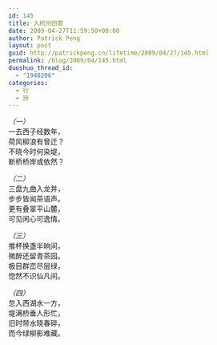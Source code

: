 ```yaml
---
id: 145
title: 入杭州四首
date: 2009-04-27T11:59:50+00:00
author: Patrick Peng
layout: post
guid: http://patrickpeng.cn/lifetime/2009/04/27/145.html
permalink: /blog/2009/04/145.html
duoshuo_thread_id:
  - "1940206"
categories:
  - 行
  - 詩
---
```

<p><em>（一）</em>    <br />一去西子经数年，    <br />荷风柳浪有曾迁？    <br />不晓今时何染堤，    <br />断桥桥岸或依然？ </p>  <p><em>（二）</em>    <br />三盘九曲入龙井，    <br />步步皆闻茶语声。    <br />更有叠翠平山麓，    <br />可见闲心可逸情。 </p>  <p><em>（三）</em>    <br />推杯换盏半晌间，    <br />微醉还留青茶园。    <br />极目群峦尽层绿，    <br />惚然不识仙凡间。 </p>  <p><em>（四）</em>    <br />忽入西湖水一方，    <br />堤满桥垂人形忙，    <br />旧时带水晓春碎，    <br />而今绿柳影难藏。</p>